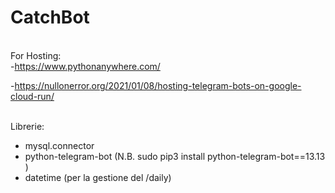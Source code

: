 # CatchBot


<br>For Hosting:</br>
-https://www.pythonanywhere.com/

-https://nullonerror.org/2021/01/08/hosting-telegram-bots-on-google-cloud-run/

<br>Librerie:</br>
- mysql.connector
- python-telegram-bot (N.B.  sudo pip3 install python-telegram-bot==13.13 )
- datetime (per la gestione del /daily)
